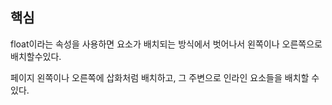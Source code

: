 ## 핵심
float이라는 속성을 사용하면 요소가 배치되는 방식에서 벗어나서 왼쪽이나 오른쪽으로 배치할수있다.

페이지 왼쪽이나 오른쪽에 삽화처럼 배치하고, 그 주변으로 인라인 요소들을 배치할 수 있다.